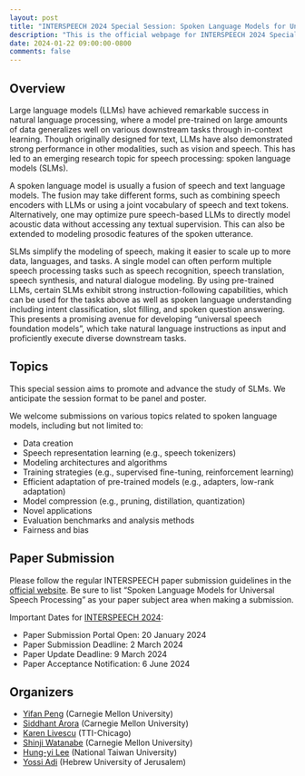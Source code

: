 ```yaml
---
layout: post
title: "INTERSPEECH 2024 Special Session: Spoken Language Models for Universal Speech Processing"
description: "This is the official webpage for INTERSPEECH 2024 Special Session: Spoken Language Models for Universal Speech Processing"
date: 2024-01-22 09:00:00-0800
comments: false
---
```


## Overview

Large language models (LLMs) have achieved remarkable success in natural language processing, where a model pre-trained on large amounts of data generalizes well on various downstream tasks through in-context learning. Though originally designed for text, LLMs have also demonstrated strong performance in other modalities, such as vision and speech. This has led to an emerging research topic for speech processing: spoken language models (SLMs).

A spoken language model is usually a fusion of speech and text language models. The fusion may take different forms, such as combining speech encoders with LLMs or using a joint vocabulary of speech and text tokens. Alternatively, one may optimize pure speech-based LLMs to directly model acoustic data without accessing any textual supervision. This can also be extended to modeling prosodic features of the spoken utterance.

SLMs simplify the modeling of speech, making it easier to scale up to more data, languages, and tasks. A single model can often perform multiple speech processing tasks such as speech recognition, speech translation, speech synthesis, and natural dialogue modeling. By using pre-trained LLMs, certain SLMs exhibit strong instruction-following capabilities, which can be used for the tasks above as well as spoken language understanding including intent classification, slot filling, and spoken question answering. This presents a promising avenue for developing “universal speech foundation models”, which take natural language instructions as input and proficiently execute diverse downstream tasks.

## Topics

This special session aims to promote and advance the study of SLMs. We anticipate the session format to be panel and poster.

We welcome submissions on various topics related to spoken language models, including but not limited to:

- Data creation
- Speech representation learning (e.g., speech tokenizers)
- Modeling architectures and algorithms
- Training strategies (e.g., supervised fine-tuning, reinforcement learning)
- Efficient adaptation of pre-trained models (e.g., adapters, low-rank adaptation)
- Model compression (e.g., pruning, distillation, quantization)
- Novel applications
- Evaluation benchmarks and analysis methods
- Fairness and bias

## Paper Submission

Please follow the regular INTERSPEECH paper submission guidelines in the [official website](https://interspeech2024.org/paper-submission/). Be sure to list “Spoken Language Models for Universal Speech Processing” as your paper subject area when making a submission.

Important Dates for [INTERSPEECH 2024](https://interspeech2024.org/call-for-papers/):

- Paper Submission Portal Open: 20 January 2024
- Paper Submission Deadline: 2 March 2024
- Paper Update Deadline: 9 March 2024
- Paper Acceptance Notification: 6 June 2024

## Organizers

- [Yifan Peng](https://pyf98.github.io/) (Carnegie Mellon University)
- [Siddhant Arora](https://siddhu001.github.io/) (Carnegie Mellon University)
- [Karen Livescu](https://home.ttic.edu/~klivescu/) (TTI-Chicago)
- [Shinji Watanabe](https://sites.google.com/view/shinjiwatanabe) (Carnegie Mellon University)
- [Hung-yi Lee](https://speech.ee.ntu.edu.tw/~hylee) (National Taiwan University)
- [Yossi Adi](https://www.cs.huji.ac.il/~adiyoss/) (Hebrew University of Jerusalem)
